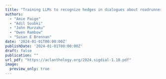 ```yaml
---
title: "Training LLMs to recognize hedges in dialogues about roadrunner cartoons"
authors:
  - "Amie Paige"
  - "Adil Soubki"
  - "John Murzaku"
  - "Owen Rambow"
  - "Susan E Brennan"
date: '2024-01-01T00:00:00Z'
publishDate: '2024-01-01T00:00:00Z'
draft: false
publication: ""
url_pdf: "https://aclanthology.org/2024.sigdial-1.18.pdf"
image:
  preview_only: true
---
```

